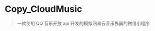<!--
 * @Descripttion:
 * @Author: Crish<714415473@qq.com>
 * @Date: 2020-03-30 14:38:08
 * @LastEditors: Crish<714415473@qq.com>
 * @LastEditTime: 2020-03-30 14:40:37
 -->

# Copy_CloudMusic

> 一款使用 QQ 音乐开放 api 开发的模拟网易云音乐界面的微信小程序
